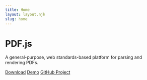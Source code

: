 ```yaml
---
title: Home
layout: layout.njk
slug: home
---
```


<h1 class="text-center">PDF.js</h1>
<p class="text-center description">A general-purpose, web standards-based platform for parsing and rendering PDFs.</p>
<p class="text-center">
  <a type="button" class="btn btn-outline-dark" href="/getting_started/#download">Download</a>
  <a type="button" class="btn btn-outline-dark" href="https://github.com/mozilla/pdf.js#online-demo">Demo</a>
  <a type="button" class="btn btn-outline-dark" href="https://github.com/mozilla/pdf.js">GitHub Project</a>
</p>
